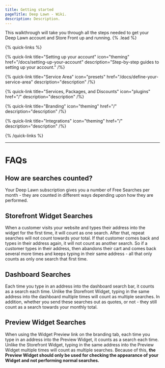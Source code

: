 ```yaml
---
title: Getting started
pageTitle: Deep Lawn - Wiki.
description: Description.
---
```


This walkthrough will take you through all the steps needed to get your Deep Lawn account and Store Front up and running. {% .lead %}

{% quick-links %}

{% quick-link title="Setting up your account" icon="theming" href="/docs/setting-up-your-account" description="Step-by-step guides to setting up your account." /%}

{% quick-link title="Service Area" icon="presets" href="/docs/define-your-service-area" description="description" /%}

{% quick-link title="Services, Packages, and Discounts" icon="plugins" href="/" description="description" /%}

{% quick-link title="Branding" icon="theming" href="/" description="description" /%}

{% quick-link title="Integrations" icon="theming" href="/" description="description" /%}

{% /quick-links %}

---

# FAQs

## How are searches counted?

Your Deep Lawn subscription gives you a number of Free Searches per month - they are counted in different ways depending upon how they are performed. 


## Storefront Widget Searches

When a customer visits your website and types their address into the widget for the first time, it will count as one search. After that, repeat searches will not count towards your total. If that customer comes back and types in their address again, it will not count as another search. So if a customer types in their address, then abandons their cart and comes back several more times and keeps typing in their same address - all that only counts as only one search that first time.

## Dashboard Searches

Each time you type in an address into the dashboard search bar, it counts as a search each time. Unlike the Storefront Widget, typing in the same address into the dashboard multiple times will count as multiple searches. In addition, whether you send these searches out as quotes, or not - they still count as a search towards your monthly total.

## Preview Widget Searches

When using the Widget Preview link on the branding tab, each time you type in an address into the Preview Widget, it counts as a search each time. Unlike the Storefront Widget, typing in the same address into the Preview Widget multiple times will count as multiple searches. Because of this, **the Preview Widget should only be used for checking the appearance of your Widget and not performing normal searches.**